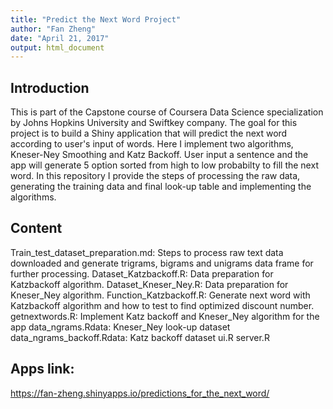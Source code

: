 ```yaml
---
title: "Predict the Next Word Project"
author: "Fan Zheng"
date: "April 21, 2017"
output: html_document
---
```



## Introduction

This is part of the Capstone course of Coursera Data Science specialization by Johns Hopkins University and Swiftkey company. The goal for this project is to build a Shiny application that will predict the next word according to user's input of words. Here I implement two algorithms, Kneser-Ney Smoothing and Katz Backoff. User input a sentence and the app will generate 5 option sorted from high to low probabilty to fill the next word. In this repository I provide the steps of processing the raw data, generating the training data and final look-up table and implementing the algorithms.


## Content

Train_test_dataset_preparation.md: Steps to process raw text data downloaded and generate trigrams, bigrams and unigrams data frame for further processing.
Dataset_Katzbackoff.R: Data preparation for Katzbackoff algorithm.
Dataset_Kneser_Ney.R: Data preparation for Kneser_Ney algorithm.
Function_Katzbackoff.R: Generate next word with Katzbackoff algorithm and how to test to find optimized discount number.
getnextwords.R: Implement Katz backoff and Kneser_Ney algorithm for the app
data_ngrams.Rdata: Kneser_Ney look-up dataset
data_ngrams_backoff.Rdata: Katz backoff dataset
ui.R
server.R

## Apps link:

https://fan-zheng.shinyapps.io/predictions_for_the_next_word/



